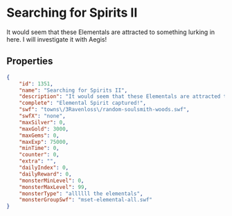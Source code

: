 # Searching for Spirits II

It would seem that these Elementals are attracted to something lurking in here. I will investigate it with Aegis!

## Properties

```json
{
    "id": 1351,
    "name": "Searching for Spirits II",
    "description": "It would seem that these Elementals are attracted to something lurking in here. I will investigate it with Aegis!",
    "complete": "Elemental Spirit captured!",
    "swf": "towns\/3Ravenloss\/random-soulsmith-woods.swf",
    "swfX": "none",
    "maxSilver": 0,
    "maxGold": 3000,
    "maxGems": 0,
    "maxExp": 75000,
    "minTime": 0,
    "counter": 0,
    "extra": "",
    "dailyIndex": 0,
    "dailyReward": 0,
    "monsterMinLevel": 0,
    "monsterMaxLevel": 99,
    "monsterType": "allllll the elementals",
    "monsterGroupSwf": "mset-elemental-all.swf"
}
```

